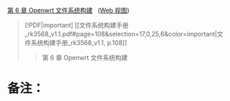 [第 6 章 Openwrt 文件系统构建](onenote:https://d.docs.live.net/52d4b76bb0ffcf51/Documents/\(RK3568\)Linux驱动开发/文件系统构建_基于RK3568.one#第%206%20章%20Openwrt%20文件系统构建&section-id={D274A68A-A696-4F4A-B6FE-98047B597794}&page-id={9625300C-4574-4484-A8F3-FF9741F1A7D5}&end)   ([Web 视图](https://onedrive.live.com/view.aspx?resid=52D4B76BB0FFCF51%21se8c325913f784bf694d429e5ee2ab2be&id=documents&wd=target%28%E6%96%87%E4%BB%B6%E7%B3%BB%E7%BB%9F%E6%9E%84%E5%BB%BA_%E5%9F%BA%E4%BA%8ERK3568.one%7CD274A68A-A696-4F4A-B6FE-98047B597794%2F%E7%AC%AC%206%20%E7%AB%A0%20Openwrt%20%E6%96%87%E4%BB%B6%E7%B3%BB%E7%BB%9F%E6%9E%84%E5%BB%BA%7C9625300C-4574-4484-A8F3-FF9741F1A7D5%2F%29))
> [!PDF|important] [[文件系统构建手册_rk3568_v1.1.pdf#page=108&selection=17,0,25,6&color=important|文件系统构建手册_rk3568_v1.1, p.108]]
> > 第 6 章 Openwrt 文件系统构建
> 
> 
# 备注：






